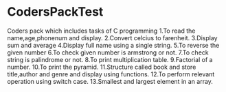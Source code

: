 # CodersPackTest
Coders pack which includes tasks of C programming
1.To read the name,age,phonenum and display.
2.Convert celcius to farenheit.
3.Display sum and average
4.Display full name using a single string.
5.To reverse the given number
6.To check given number is armstrong or not.
7.To check string is palindrome or not.
8.To print multiplication table.
9.Factorial of a number.
10.To print the pyramid.
11.Structure called book and store title,author and genre and display using functions.
12.To perform relevant operation using switch case.
13.Smallest and largest element in an array.
